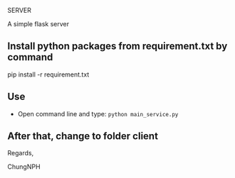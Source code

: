 SERVER

A simple flask server

## Install python packages from requirement.txt by command

pip install -r requirement.txt

## Use 
  - Open command line and type:
    ```python main_service.py```
   
## After that, change to folder client

Regards,
   
ChungNPH